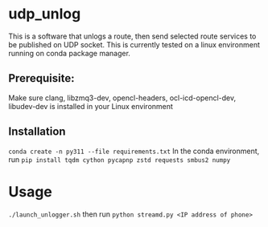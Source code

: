 # udp_unlog

This is a software that unlogs a route, then send selected route services to be published on UDP socket. 
This is currently tested on a linux environment running on conda package manager.
## Prerequisite:
Make sure clang, libzmq3-dev, opencl-headers, ocl-icd-opencl-dev, libudev-dev is installed in your Linux environment 

## Installation
```conda create -n py311 --file requirements.txt```
In the conda environment, run
```pip install tqdm cython pycapnp zstd requests smbus2 numpy```


# Usage
```./launch_unlogger.sh``` then run ```python streamd.py <IP address of phone>```
